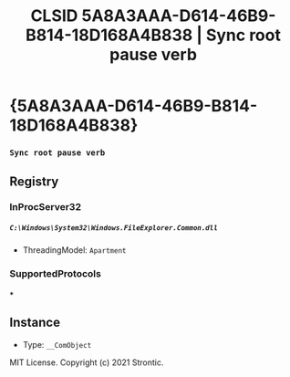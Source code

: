 ﻿---
title: "CLSID 5A8A3AAA-D614-46B9-B814-18D168A4B838 | Sync root pause verb"
excerpt: What is COM-Object CLSID 5A8A3AAA-D614-46B9-B814-18D168A4B838?
---

# {5A8A3AAA-D614-46B9-B814-18D168A4B838}

### `Sync root pause verb`

## Registry


### InProcServer32

##### `C:\Windows\System32\Windows.FileExplorer.Common.dll`
* ThreadingModel: `Apartment`

### SupportedProtocols

##### `*`

## Instance

* Type: `__ComObject`

MIT License. Copyright (c) 2021 Strontic.


